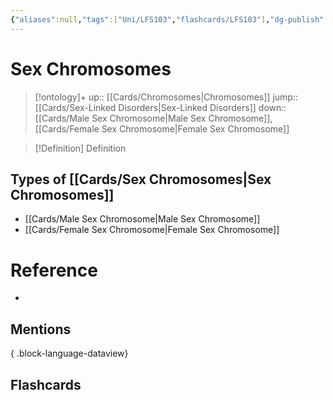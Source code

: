```yaml
---
{"aliases":null,"tags":["Uni/LFS103","flashcards/LFS103"],"dg-publish":true,"permalink":"/cards/sex-chromosomes/","dgPassFrontmatter":true}
---
```


# Sex Chromosomes

> [!ontology]+
> up:: [[Cards/Chromosomes\|Chromosomes]]
> jump:: [[Cards/Sex-Linked Disorders\|Sex-Linked Disorders]]
> down:: [[Cards/Male Sex Chromosome\|Male Sex Chromosome]], [[Cards/Female Sex Chromosome\|Female Sex Chromosome]]

> [!Definition] Definition
> 

## Types of [[Cards/Sex Chromosomes\|Sex Chromosomes]]
- [[Cards/Male Sex Chromosome\|Male Sex Chromosome]]
- [[Cards/Female Sex Chromosome\|Female Sex Chromosome]]

# Reference
- 

## Mentions

{ .block-language-dataview}

## Flashcards
